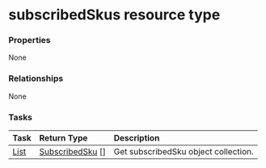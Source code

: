 # subscribedSkus resource type



### Properties
None

### Relationships
None


### Tasks

| Task		   | Return Type	|Description|
|:---------------|:--------|:----------|
|[List](../api/subscribedsku_list.md) | [SubscribedSku](subscribedsku.md) [] |Get subscribedSku object collection. |

<!-- uuid: 18a68701-66ee-4148-ab97-39bb582a011e
2015-10-09 18:41:47 UTC -->